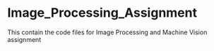 # Image_Processing_Assignment
 This contain the code files for Image Processing and Machine Vision assignment
